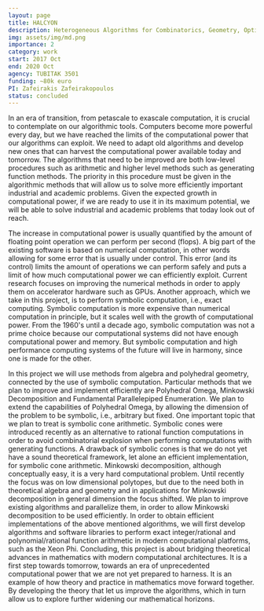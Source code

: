 ```yaml
---
layout: page
title: HALCYON
description: Heterogeneous Algorithms for Combinatorics, Geometry, Optimization and Number Theory 
img: assets/img/md.png
importance: 2
category: work
start: 2017 Oct  
end: 2020 Oct
agency: TUBITAK 3501
funding: ~80k euro
PI: Zafeirakis Zafeirakopoulos
status: concluded
---
```



In an era of transition, from petascale to exascale computation, it is crucial to contemplate on our algorithmic tools. Computers become more powerful every day, but we have reached the limits of the computational power that our algorithms can exploit. We need to adapt old algorithms and develop new ones that can harvest the computational power available today and tomorrow. The algorithms that need to be improved are both low-level procedures such as arithmetic and higher level methods such as generating function methods. The priority in this procedure must be given in the algorithmic methods that will allow us to solve more efficiently important industrial and academic problems. Given the expected growth in computational power, if we are ready to use it in its maximum potential, we will be able to solve industrial and academic problems that today look out of reach.

The increase in computational power is usually quantified by the amount of floating point operation we can perform per second (flops). A big part of the existing software is based on numerical computation, in other words allowing for some error that is usually under control. This error (and its control) limits the amount of operations we can perform safely and puts a limit of how much computational power we can efficiently exploit. Current research focuses on improving the numerical methods in order to apply them on accelerator hardware such as GPUs. Another approach, which we take in this project, is to perform symbolic computation, i.e., exact computing. Symbolic computation is more expensive than numerical computation in principle, but it scales well with the growth of computational power. From the 1960's until a decade ago, symbolic computation was not a prime choice because our computational systems did not have enough computational power and memory. But symbolic computation and high performance computing systems of the future will live in harmony, since one is made for the other.

In this project we will use methods from algebra and polyhedral geometry, connected by the use of symbolic computation. Particular methods that we plan to improve and implement efficiently are Polyhedral Omega, Minkowski Decomposition and Fundamental Parallelepiped Enumeration. We plan to extend the capabilities of Polyhedral Omega, by allowing the dimension of the problem to be symbolic, i.e., arbitrary but fixed. One important topic that we plan to treat is symbolic cone arithmetic. Symbolic cones were introduced recently as an alternative to rational function computations in order to avoid combinatorial explosion when performing computations with generating functions. A drawback of symbolic cones is that we do not yet have a sound theoretical framework, let alone an efficient implementation, for symbolic cone arithmetic. Minkowski decomposition, although conceptually easy, it is a very hard computational problem. Until recently the focus was on low dimensional polytopes, but due to the need both in theoretical algebra and geometry and in applications for Minkowski decomposition in general dimension the focus shifted. We plan to improve existing algorithms and parallelize them, in order to allow Minkowski decomposition to be used efficiently. In order to obtain efficient implementations of the above mentioned algorithms, we will first develop algorithms and software libraries to perform exact integer/rational and polynomial/rational function arithmetic in modern computational platforms, such as the Xeon Phi. Concluding, this project is about bridging theoretical advances in mathematics with modern computational architectures. It is a first step towards tomorrow, towards an era of unprecedented computational power that we are not yet prepared to harness. It is an example of how theory and practice in mathematics move forward together. By developing the theory that let us improve the algorithms, which in turn allow us to explore further widening our mathematical horizons.
